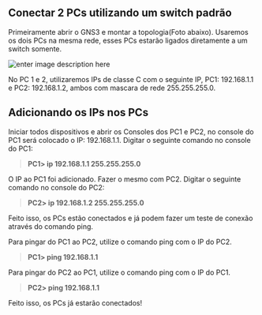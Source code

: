 **Conectar 2 PCs utilizando um switch padrão**
----------------------------------------------

Primeiramente abrir o GNS3 e montar a topologia(Foto abaixo).
Usaremos os dois PCs na mesma rede, esses PCs estarão ligados diretamente a um switch somente.

![enter image description here](https://uploaddeimagens.com.br/images/001/133/776/original/Conectar_2Pcs2.png?1507922374)

No PC 1 e 2, utilizaremos IPs de classe C com o seguinte IP, PC1: 192.168.1.1 e PC2: 192.168.1.2, ambos com mascara de rede 255.255.255.0. 

## Adicionando os IPs nos PCs ##
Iniciar todos dispositivos e abrir os Consoles dos PC1 e PC2, no console do PC1 será colocado o IP: 192.168.1.1.
Digitar o seguinte comando no console do PC1:

> **PC1>  ip 192.168.1.1 255.255.255.0**

O IP ao PC1 foi adicionado. Fazer o mesmo com PC2.
Digitar o seguinte comando no console do PC2:

> **PC2>   ip 192.168.1.2 255.255.255.0**

Feito isso, os PCs estão conectados e já podem fazer um teste de conexão através do comando ping.

Para pingar do PC1 ao PC2, utilize o comando ping com o IP do PC2.

>  **PC1>  ping 192.168.1.1**

Para pingar do PC2 ao PC1, utilize o comando ping com o IP do PC1.

>  **PC2>  ping 192.168.1.1**

Feito isso, os PCs já estarão conectados!
